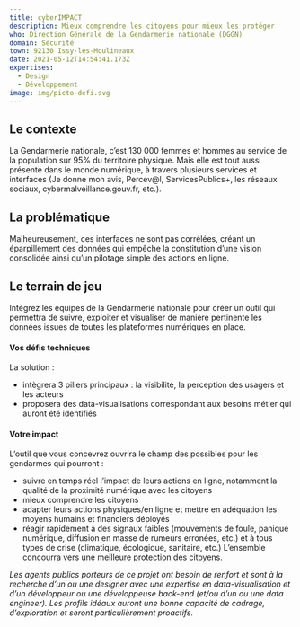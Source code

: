 ```yaml
---
title: cyberIMPACT
description: Mieux comprendre les citoyens pour mieux les protéger
who: Direction Générale de la Gendarmerie nationale (DGGN)
domain: Sécurité
town: 92130 Issy-les-Moulineaux
date: 2021-05-12T14:54:41.173Z
expertises:
  - Design
  - Développement
image: img/picto-defi.svg
---
```

## Le contexte

La Gendarmerie nationale, c’est 130 000 femmes et hommes au service de la population sur 95% du territoire physique. Mais elle est tout aussi présente dans le monde numérique, à travers plusieurs services et interfaces (Je donne mon avis, Percev@l, ServicesPublics+, les réseaux sociaux, cybermalveillance.gouv.fr, etc.).

## La problématique

Malheureusement, ces interfaces ne sont pas corrélées, créant un éparpillement des données qui empêche la constitution d’une vision consolidée ainsi qu’un pilotage simple des actions en ligne. 

## Le terrain de jeu 

Intégrez les équipes de la Gendarmerie nationale pour créer un outil qui permettra de suivre, exploiter et visualiser de manière pertinente les données issues de toutes les plateformes numériques en place. 

#### Vos défis techniques 

La solution : 
* intègrera 3 piliers principaux : la visibilité, la perception des usagers et les acteurs
* proposera des data-visualisations correspondant aux besoins métier qui auront été identifiés

#### Votre impact 

L’outil que vous concevrez ouvrira le champ des possibles pour les gendarmes qui pourront : 
* suivre en temps réel l’impact de leurs actions en ligne, notamment la qualité de la proximité numérique avec les citoyens
* mieux comprendre les citoyens 
* adapter leurs actions physiques/en ligne et mettre en adéquation les moyens humains et financiers déployés 
* réagir rapidement à des signaux faibles (mouvements de foule, panique numérique, diffusion en masse de rumeurs erronées, etc.) et à tous types de crise (climatique, écologique, sanitaire, etc.)
L’ensemble concourra vers une meilleure protection des citoyens. 

_Les agents publics porteurs de ce projet ont besoin de renfort et sont à la recherche d’un ou une designer avec une expertise en data-visualisation et d’un développeur ou une développeuse back-end (et/ou d’un ou une data engineer). Les profils idéaux auront une bonne capacité de cadrage, d’exploration et seront particulièrement proactifs._